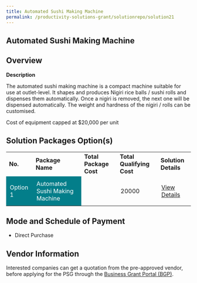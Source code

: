 ```yaml
---
title: Automated Sushi Making Machine
permalink: /productivity-solutions-grant/solutionrepo/solution21
---
```


## Automated Sushi Making Machine

## Overview

**Description**

The automated sushi making machine is a compact machine suitable for use  at outlet-level. It shapes and produces Nigiri rice balls / sushi rolls and dispenses them automatically. Once a nigiri is removed,  the next one will be dispensed automatically. The weight and hardness of the nigiri / rolls can be customised.

Cost of equipment capped at $20,000 per unit 


## Solution Packages Option(s)

<table>
<tr>
<td><b>No.</b></td>
<td><b>Package Name</b></td>
<td><b>Total Package Cost</b></td>
<td><b>Total Qualifying Cost</b></td>
<td><b>Solution Details</b></td>
</tr>
<tr>
<td style='padding: 10px; background-color: #037E8A; color: #FFFFFF;'>Option 1</td>
<td style='padding: 10px; background-color: #037E8A; color: #FFFFFF;'>Automated Sushi Making Machine</td>
<td style='padding: 10px;'></td>
<td style='padding: 10px;'>20000</td>
<td style='padding: 10px;'><a href='' target='_blank'>View Details</a></td>
</tr>
</table>

## Mode and Schedule of Payment

 - Direct Purchase

## Vendor Information

 

Interested companies can get a quotation from the pre-approved vendor, before applying for the PSG through the <a href='https://www.businessgrants.gov.sg/' target='_blank' rel='noopener'>Business Grant Portal (BGP)</a>.

<script src="/jquery/resize-tables.js"></script>
